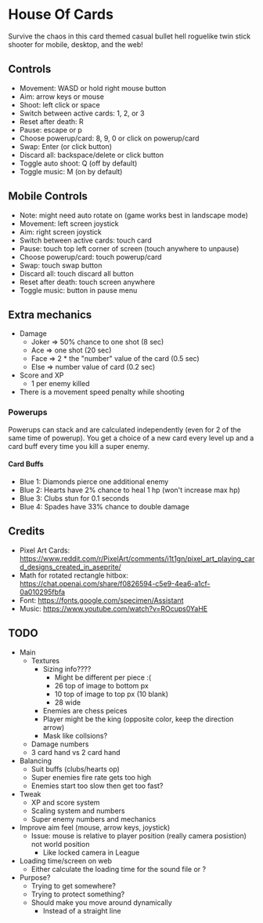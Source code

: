 # House Of Cards

Survive the chaos in this card themed casual bullet hell roguelike twin stick shooter for mobile, desktop, and the web!

## Controls

- Movement: WASD or hold right mouse button
- Aim: arrow keys or mouse
- Shoot: left click or space
- Switch between active cards: 1, 2, or 3
- Reset after death: R
- Pause: escape or p
- Choose powerup/card: 8, 9, 0 or click on powerup/card
- Swap: Enter (or click button)
- Discard all: backspace/delete or click button
- Toggle auto shoot: Q (off by default)
- Toggle music: M (on by default)

## Mobile Controls

- Note: might need auto rotate on (game works best in landscape mode)
- Movement: left screen joystick
- Aim: right screen joystick
- Switch between active cards: touch card
- Pause: touch top left corner of screen (touch anywhere to unpause)
- Choose powerup/card: touch powerup/card
- Swap: touch swap button
- Discard all: touch discard all button
- Reset after death: touch screen anywhere
- Toggle music: button in pause menu

## Extra mechanics

- Damage
	- Joker => 50% chance to one shot (8 sec)
	- Ace => one shot (20 sec)
	- Face => 2 * the "number" value of the card (0.5 sec)
	- Else => number value of card (0.2 sec)
- Score and XP
	- 1 per enemy killed
- There is a movement speed penalty while shooting

### Powerups

Powerups can stack and are calculated independently (even for 2 of the same time of powerup).
You get a choice of a new card every level up and a card buff every time you kill a super enemy.

#### Card Buffs

- Blue 1: Diamonds pierce one additional enemy
- Blue 2: Hearts have 2% chance to heal 1 hp (won't increase max hp)
- Blue 3: Clubs stun for 0.1 seconds
- Blue 4: Spades have 33% chance to double damage

## Credits

- Pixel Art Cards: https://www.reddit.com/r/PixelArt/comments/i1t1gn/pixel_art_playing_card_designs_created_in_aseprite/
- Math for rotated rectangle hitbox: https://chat.openai.com/share/f0826594-c5e9-4ea6-a1cf-0a010295fbfa
- Font: https://fonts.google.com/specimen/Assistant
- Music: https://www.youtube.com/watch?v=ROcups0YaHE

## TODO

- Main
    - Textures
        - Sizing info????
            - Might be different per piece :(
            - 26 top of image to bottom px
            - 10 top of image to top px (10 blank)
            - 28 wide
        - Enemies are chess peices
        - Player might be the king (opposite color, keep the direction arrow)
        - Mask like collsions?
    - Damage numbers
    - 3 card hand vs 2 card hand
- Balancing 
    - Suit buffs (clubs/hearts op)
    - Super enemies fire rate gets too high
    - Enemies start too slow then get too fast?
- Tweak
    - XP and score system
    - Scaling system and numbers
    - Super enemy numbers and mechanics
- Improve aim feel (mouse, arrow keys, joystick)
    - Issue: mouse is relative to player position (really camera posistion) not world position
        - Like locked camera in League
- Loading time/screen on web
    - Either calculate the loading time for the sound file or ?
- Purpose?
    - Trying to get somewhere?
    - Trying to protect something?
    - Should make you move around dynamically
        - Instead of a straight line
